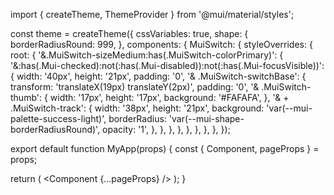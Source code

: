 import { createTheme, ThemeProvider } from '@mui/material/styles';

const theme = createTheme({
  cssVariables: true,
  shape: {
    borderRadiusRound: 999,
  },
  components: {
    MuiSwitch: {
      styleOverrides: {
        root: {
          '&.MuiSwitch-sizeMedium:has(.MuiSwitch-colorPrimary)': {
            '&:has(.Mui-checked):not(:has(.Mui-disabled)):not(:has(.Mui-focusVisible))':
              {
                width: '40px',
                height: '21px',
                padding: '0',
                '& .MuiSwitch-switchBase': {
                  transform: 'translateX(19px) translateY(2px)',
                  padding: '0',
                  '& .MuiSwitch-thumb': {
                    width: '17px',
                    height: '17px',
                    background: '#FAFAFA',
                  },
                  '& + .MuiSwitch-track': {
                    width: '38px',
                    height: '21px',
                    background: 'var(--mui-palette-success-light)',
                    borderRadius: 'var(--mui-shape-borderRadiusRound)',
                    opacity: '1',
                  },
                },
              },
          },
        },
      },
    },
  },
});

export default function MyApp(props) {
  const { Component, pageProps } = props;

  return (
    <ThemeProvider theme={theme}>
      <Component {...pageProps} />
    </ThemeProvider>
  );
}
